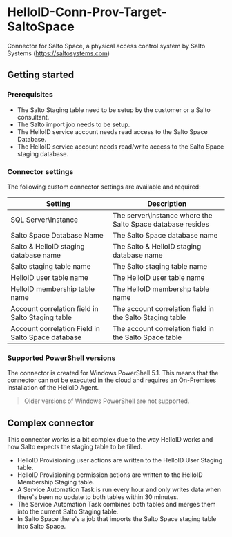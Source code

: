 # HelloID-Conn-Prov-Target-SaltoSpace
Connector for Salto Space, a physical access control system by Salto Systems (https://saltosystems.com)

## Getting started
### Prerequisites
- The Salto Staging table need to be setup by the customer or a Salto consultant.
- The Salto import job needs to be setup.
- The HelloID service account needs read access to the Salto Space Database.
- The HelloID service account needs read/write access to the Salto Space staging database.

### Connector settings

The following custom connector settings are available and required:

| Setting     | Description |
| ------------ | ----------- |
| SQL Server\Instance | The server\instance where the Salto Space database resides |
| Salto Space Database Name | The Salto Space database name |
| Salto & HelloID staging database name | The Salto & HelloID staging database name |
| Salto staging table name | The Salto staging table name |
| HelloID user table name | The HelloID user table name |
| HelloID membership table name | The HelloID membershp table name |
| Account correlation field in Salto Staging table | The account correlation field in the Salto Staging table |
| Account correlation Field in Salto Space database | The account correlation field in the Salto Space table |

### Supported PowerShell versions

The connector is created for Windows PowerShell 5.1. This means that the connector can not be executed in the cloud and requires an On-Premises installation of the HelloID Agent.

> Older versions of Windows PowerShell are not supported.

## Complex connector
This connector works is a bit complex due to the way HelloID works and how Salto expects the staging table to be filled.

- HelloID Provisioning user actions are written to the HelloID User Staging table.
- HelloID Provisioning permission actions are written to the HelloID Membership Staging table.
- A Service Automation Task is run every hour and only writes data when there's been no update to both tables within 30 minutes.
- The Service Automation Task combines both tables and merges them into the current Salto Staging table.
- In Salto Space there's a job that imports the Salto Space staging table into Salto Space.

